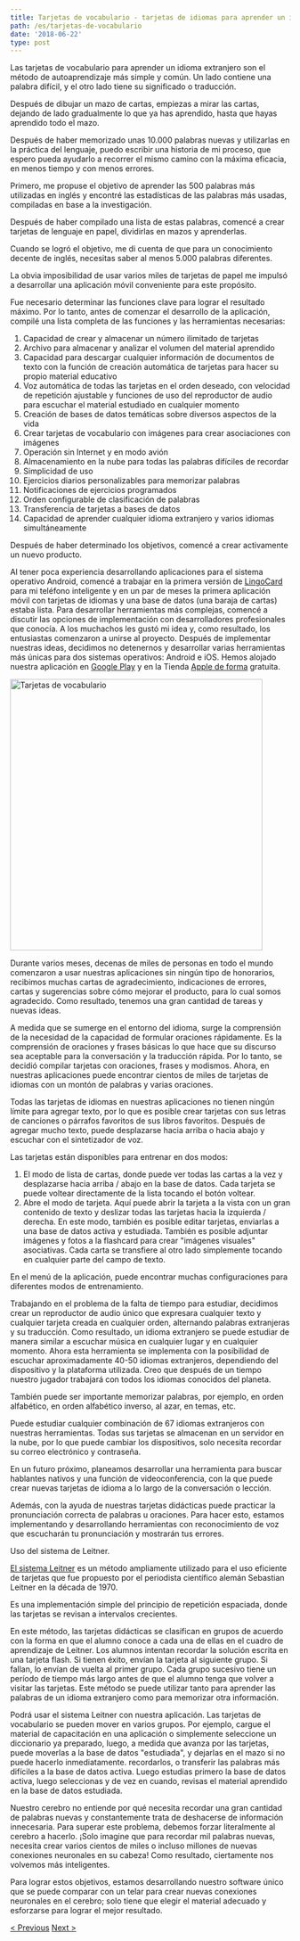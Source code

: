 ```yaml
---
title: Tarjetas de vocabulario - tarjetas de idiomas para aprender un idioma extranjero
path: /es/tarjetas-de-vocabulario
date: '2018-06-22'
type: post
---
```


Las tarjetas de vocabulario para aprender un idioma extranjero son el método de autoaprendizaje más simple y común. Un lado contiene una palabra difícil, y el otro lado tiene su significado o traducción.

Después de dibujar un mazo de cartas, empiezas a mirar las cartas, dejando de lado gradualmente lo que ya has aprendido, hasta que hayas aprendido todo el mazo.

Después de haber memorizado unas 10.000 palabras nuevas y utilizarlas en la práctica del lenguaje, puedo escribir una historia de mi proceso, que espero pueda ayudarlo a recorrer el mismo camino con la máxima eficacia, en menos tiempo y con menos errores.

Primero, me propuse el objetivo de aprender las 500 palabras más utilizadas en inglés y encontré las estadísticas de las palabras más usadas, compiladas en base a la investigación.

Después de haber compilado una lista de estas palabras, comencé a crear tarjetas de lenguaje en papel, dividirlas en mazos y aprenderlas.

Cuando se logró el objetivo, me di cuenta de que para un conocimiento decente de inglés, necesitas saber al menos 5.000 palabras diferentes.

La obvia imposibilidad de usar varios miles de tarjetas de papel me impulsó a desarrollar una aplicación móvil conveniente para este propósito.

Fue necesario determinar las funciones clave para lograr el resultado máximo. Por lo tanto, antes de comenzar el desarrollo de la aplicación, compilé una lista completa de las funciones y las herramientas necesarias:

1. Capacidad de crear y almacenar un número ilimitado de tarjetas
2. Archivo para almacenar y analizar el volumen del material aprendido
3. Capacidad para descargar cualquier información de documentos de texto con la función de creación automática de tarjetas para hacer su propio material educativo
4. Voz automática de todas las tarjetas en el orden deseado, con velocidad de repetición ajustable y funciones de uso del reproductor de audio para escuchar el material estudiado en cualquier momento
5. Creación de bases de datos temáticas sobre diversos aspectos de la vida
6. Crear tarjetas de vocabulario con imágenes para crear asociaciones con imágenes
7. Operación sin Internet y en modo avión
8. Almacenamiento en la nube para todas las palabras difíciles de recordar
9. Simplicidad de uso
10. Ejercicios diarios personalizables para memorizar palabras
11. Notificaciones de ejercicios programados
12. Orden configurable de clasificación de palabras
13. Transferencia de tarjetas a bases de datos
14. Capacidad de aprender cualquier idioma extranjero y varios idiomas simultáneamente

Después de haber determinado los objetivos, comencé a crear activamente un nuevo producto.

Al tener poca experiencia desarrollando aplicaciones para el sistema operativo Android, comencé a trabajar en la primera versión de <a href="https://lingocard.com" target="_blank" rel="noopener">LingoCard</a> para mi teléfono inteligente y en un par de meses la primera aplicación móvil con tarjetas de idiomas y una base de datos (una baraja de cartas) estaba lista. Para desarrollar herramientas más complejas, comencé a discutir las opciones de implementación con desarrolladores profesionales que conocía. A los muchachos les gustó mi idea y, como resultado, los entusiastas comenzaron a unirse al proyecto. Después de implementar nuestras ideas, decidimos no detenernos y desarrollar varias herramientas más únicas para dos sistemas operativos: Android e iOS. Hemos alojado nuestra aplicación en <a href="https://play.google.com/store/apps/details?id=com.lingocard.lingocard" target="_blank" rel="noopener">Google Play</a> y en la Tienda <a href="https://itunes.apple.com/us/app/lingocard/id1217076835?mt=8" target="_blank" rel="noopener">Apple de forma</a> gratuita.

<img class="aligncenter wp-image-7109" src="../images/2018/05/LingoCard-play.png" alt="Tarjetas de vocabulario" width="453" height="487" />

Durante varios meses, decenas de miles de personas en todo el mundo comenzaron a usar nuestras aplicaciones sin ningún tipo de honorarios, recibimos muchas cartas de agradecimiento, indicaciones de errores, cartas y sugerencias sobre cómo mejorar el producto, para lo cual somos agradecido. Como resultado, tenemos una gran cantidad de tareas y nuevas ideas.

A medida que se sumerge en el entorno del idioma, surge la comprensión de la necesidad de la capacidad de formular oraciones rápidamente. Es la comprensión de oraciones y frases básicas lo que hace que su discurso sea aceptable para la conversación y la traducción rápida. Por lo tanto, se decidió compilar tarjetas con oraciones, frases y modismos. Ahora, en nuestras aplicaciones puede encontrar cientos de miles de tarjetas de idiomas con un montón de palabras y varias oraciones.

Todas las tarjetas de idiomas en nuestras aplicaciones no tienen ningún límite para agregar texto, por lo que es posible crear tarjetas con sus letras de canciones o párrafos favoritos de sus libros favoritos. Después de agregar mucho texto, puede desplazarse hacia arriba o hacia abajo y escuchar con el sintetizador de voz.

Las tarjetas están disponibles para entrenar en dos modos:

1. El modo de lista de cartas, donde puede ver todas las cartas a la vez y desplazarse hacia arriba / abajo en la base de datos. Cada tarjeta se puede voltear directamente de la lista tocando el botón voltear.
2. Abre el modo de tarjeta. Aquí puede abrir la tarjeta a la vista con un gran contenido de texto y deslizar todas las tarjetas hacia la izquierda / derecha. En este modo, también es posible editar tarjetas, enviarlas a una base de datos activa y estudiada. También es posible adjuntar imágenes y fotos a la flashcard para crear "imágenes visuales" asociativas. Cada carta se transfiere al otro lado simplemente tocando en cualquier parte del campo de texto.

En el menú de la aplicación, puede encontrar muchas configuraciones para diferentes modos de entrenamiento.

Trabajando en el problema de la falta de tiempo para estudiar, decidimos crear un reproductor de audio único que expresara cualquier texto y cualquier tarjeta creada en cualquier orden, alternando palabras extranjeras y su traducción. Como resultado, un idioma extranjero se puede estudiar de manera similar a escuchar música en cualquier lugar y en cualquier momento. Ahora esta herramienta se implementa con la posibilidad de escuchar aproximadamente 40-50 idiomas extranjeros, dependiendo del dispositivo y la plataforma utilizada. Creo que después de un tiempo nuestro jugador trabajará con todos los idiomas conocidos del planeta.

También puede ser importante memorizar palabras, por ejemplo, en orden alfabético, en orden alfabético inverso, al azar, en temas, etc.

Puede estudiar cualquier combinación de 67 idiomas extranjeros con nuestras herramientas. Todas sus tarjetas se almacenan en un servidor en la nube, por lo que puede cambiar los dispositivos, solo necesita recordar su correo electrónico y contraseña.

En un futuro próximo, planeamos desarrollar una herramienta para buscar hablantes nativos y una función de videoconferencia, con la que puede crear nuevas tarjetas de idioma a lo largo de la conversación o lección.

Además, con la ayuda de nuestras tarjetas didácticas puede practicar la pronunciación correcta de palabras u oraciones. Para hacer esto, estamos implementando y desarrollando herramientas con reconocimiento de voz que escucharán tu pronunciación y mostrarán tus errores.

Uso del sistema de Leitner.

<a href="https://en.wikipedia.org/wiki/Leitner_system" target="_blank" rel="noopener">El sistema Leitner</a> es un método ampliamente utilizado para el uso eficiente de tarjetas que fue propuesto por el periodista científico alemán Sebastian Leitner en la década de 1970.

Es una implementación simple del principio de repetición espaciada, donde las tarjetas se revisan a intervalos crecientes.

En este método, las tarjetas didácticas se clasifican en grupos de acuerdo con la forma en que el alumno conoce a cada una de ellas en el cuadro de aprendizaje de Leitner. Los alumnos intentan recordar la solución escrita en una tarjeta flash. Si tienen éxito, envían la tarjeta al siguiente grupo. Si fallan, lo envían de vuelta al primer grupo. Cada grupo sucesivo tiene un período de tiempo más largo antes de que el alumno tenga que volver a visitar las tarjetas. Este método se puede utilizar tanto para aprender las palabras de un idioma extranjero como para memorizar otra información.

Podrá usar el sistema Leitner con nuestra aplicación. Las tarjetas de vocabulario se pueden mover en varios grupos. Por ejemplo, cargue el material de capacitación en una aplicación o simplemente seleccione un diccionario ya preparado, luego, a medida que avanza por las tarjetas, puede moverlas a la base de datos "estudiada", y dejarlas en el mazo si no puede hacerlo inmediatamente. recordarlos, o transferir las palabras más difíciles a la base de datos activa. Luego estudias primero la base de datos activa, luego seleccionas y de vez en cuando, revisas el material aprendido en la base de datos estudiada.

Nuestro cerebro no entiende por qué necesita recordar una gran cantidad de palabras nuevas y constantemente trata de deshacerse de información innecesaria. Para superar este problema, debemos forzar literalmente al cerebro a hacerlo. ¡Solo imagine que para recordar mil palabras nuevas, necesita crear varios cientos de miles o incluso millones de nuevas conexiones neuronales en su cabeza! Como resultado, ciertamente nos volvemos más inteligentes.

Para lograr estos objetivos, estamos desarrollando nuestro software único que se puede comparar con un telar para crear nuevas conexiones neuronales en el cerebro; solo tiene que elegir el material adecuado y esforzarse para lograr el mejor resultado.

<a href="/es/como-aprender-ingles-rapido">< Previous</a> <a href="/es/como-mejorar-el-vocabulario">Next ></a>
